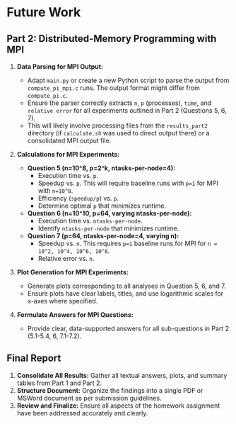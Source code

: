 # Future Work

## Part 2: Distributed-Memory Programming with MPI

1.  **Data Parsing for MPI Output:**
    *   Adapt `main.py` or create a new Python script to parse the output from `compute_pi_mpi.c` runs. The output format might differ from `compute_pi.c`.
    *   Ensure the parser correctly extracts `n`, `p` (processes), `time`, and `relative error` for all experiments outlined in Part 2 (Questions 5, 6, 7).
    *   This will likely involve processing files from the `results_part2` directory (if `calculate.sh` was used to direct output there) or a consolidated MPI output file.

2.  **Calculations for MPI Experiments:**
    *   **Question 5 (n=10^8, p=2^k, ntasks-per-node=4):**
        *   Execution time vs. `p`.
        *   Speedup vs. `p`. This will require baseline runs with `p=1` for MPI with `n=10^8`.
        *   Efficiency (`speedup/p`) vs. `p`.
        *   Determine optimal `p` that minimizes runtime.
    *   **Question 6 (n=10^10, p=64, varying ntasks-per-node):**
        *   Execution time vs. `ntasks-per-node`.
        *   Identify `ntasks-per-node` that minimizes runtime.
    *   **Question 7 (p=64, ntasks-per-node=4, varying n):**
        *   Speedup vs. `n`. This requires `p=1` baseline runs for MPI for `n = 10^2, 10^4, 10^6, 10^8`.
        *   Relative error vs. `n`.

3.  **Plot Generation for MPI Experiments:**
    *   Generate plots corresponding to all analyses in Question 5, 6, and 7.
    *   Ensure plots have clear labels, titles, and use logarithmic scales for x-axes where specified.

4.  **Formulate Answers for MPI Questions:**
    *   Provide clear, data-supported answers for all sub-questions in Part 2 (5.1-5.4, 6, 7.1-7.2).

## Final Report

1.  **Consolidate All Results:** Gather all textual answers, plots, and summary tables from Part 1 and Part 2.
2.  **Structure Document:** Organize the findings into a single PDF or MSWord document as per submission guidelines.
3.  **Review and Finalize:** Ensure all aspects of the homework assignment have been addressed accurately and clearly.
